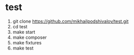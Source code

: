 # test
1. git clone https://github.com/mikhailpodshivalov/test.git
2. cd test
3. make start
4. make composer
5. make fixtures
6. make test

